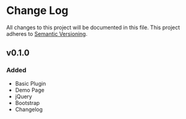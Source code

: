 # Change Log
All changes to this project will be documented in this file.
This project adheres to [Semantic Versioning](http://semvar.org/).

## v0.1.0
### Added
- Basic Plugin
- Demo Page
- jQuery
- Bootstrap
- Changelog

